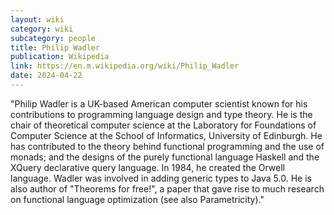 ```yaml
---
layout: wiki
category: wiki
subcategory: people
title: Philip Wadler
publication: Wikipedia
link: https://en.m.wikipedia.org/wiki/Philip_Wadler
date: 2024-04-22
---
```


"Philip Wadler is a UK-based American computer scientist known for his contributions to programming language design and type theory. He is the chair of theoretical computer science at the Laboratory for Foundations of Computer Science at the School of Informatics, University of Edinburgh. He has contributed to the theory behind functional programming and the use of monads; and the designs of the purely functional language Haskell and the XQuery declarative query language. In 1984, he created the Orwell language. Wadler was involved in adding generic types to Java 5.0. He is also author of "Theorems for free!", a paper that gave rise to much research on functional language optimization (see also Parametricity)."
